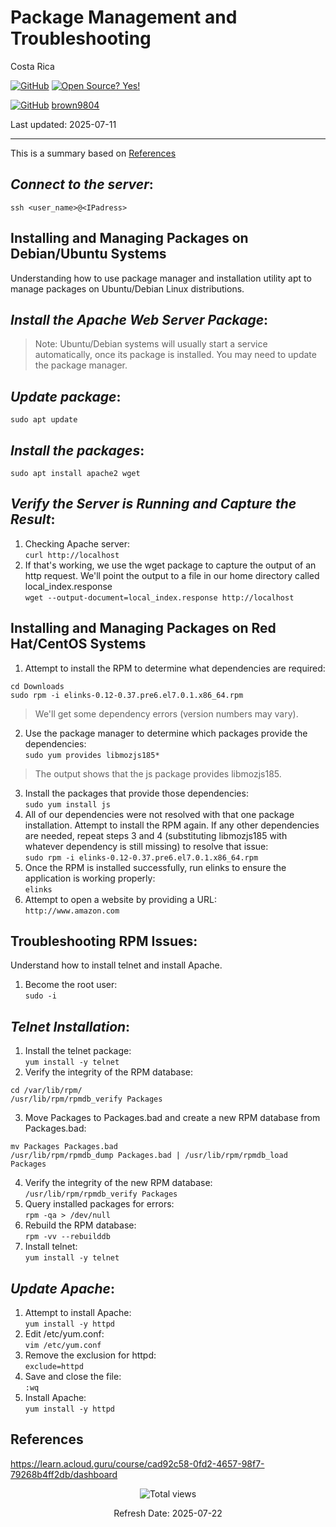 # Package Management and Troubleshooting

Costa Rica

[![GitHub](https://badgen.net/badge/icon/github?icon=github&label)](https://github.com) [![Open Source? Yes!](https://badgen.net/badge/Open%20Source%20%3F/Yes%21/blue?icon=github)](https://github.com/Naereen/badges/)

[![GitHub](https://img.shields.io/badge/--181717?logo=github&logoColor=ffffff)](https://github.com/) [brown9804](https://github.com/brown9804)


Last updated: 2025-07-11

----------------------

This is a summary based on [References](#references)

## _Connect to the server_:

`ssh <user_name>@<IPadress>`

## Installing and Managing Packages on Debian/Ubuntu Systems
Understanding how to use package manager and installation utility apt to manage packages on Ubuntu/Debian Linux distributions.

## _Install the Apache Web Server Package_:
> Note: Ubuntu/Debian systems will usually start a service automatically, once its package is installed. You may need to update the package manager.

## _Update package_:
`sudo apt update`

## _Install the packages_:
`sudo apt install apache2 wget`

## _Verify the Server is Running and Capture the Result_:
1. Checking Apache server: <br/>
`curl http://localhost`
2. If that's working, we use the wget package to capture the output of an http request. We'll point the output to a file in our home directory called local_index.response <br/>
`wget --output-document=local_index.response http://localhost`


## Installing and Managing Packages on Red Hat/CentOS Systems
1. Attempt to install the RPM to determine what dependencies are required: <br/>
```
cd Downloads
sudo rpm -i elinks-0.12-0.37.pre6.el7.0.1.x86_64.rpm
```
> We'll get some dependency errors (version numbers may vary).
2. Use the package manager to determine which packages provide the dependencies: <br/>
`sudo yum provides libmozjs185*` <br/>
> The output shows that the js package provides libmozjs185.
3. Install the packages that provide those dependencies: <br/>
`sudo yum install js`
4. All of our dependencies were not resolved with that one package installation. Attempt to install the RPM again. If any other dependencies are needed, repeat steps 3 and 4 (substituting libmozjs185 with whatever dependency is still missing) to resolve that issue: <br/>
`sudo rpm -i elinks-0.12-0.37.pre6.el7.0.1.x86_64.rpm`
5. Once the RPM is installed successfully, run elinks to ensure the application is working properly: <br/>
`elinks`
6. Attempt to open a website by providing a URL: <br/>
`http://www.amazon.com`

## Troubleshooting RPM Issues:
Understand how to install telnet and install Apache.

1. Become the root user: <br/>
`sudo -i`

## _Telnet Installation_:
1. Install the telnet package: <br/>
`yum install -y telnet`
2. Verify the integrity of the RPM database: <br/>
```
cd /var/lib/rpm/
/usr/lib/rpm/rpmdb_verify Packages
```
3. Move Packages to Packages.bad and create a new RPM database from Packages.bad: <br/>
```
mv Packages Packages.bad
/usr/lib/rpm/rpmdb_dump Packages.bad | /usr/lib/rpm/rpmdb_load Packages
```
4. Verify the integrity of the new RPM database: <br/>
`/usr/lib/rpm/rpmdb_verify Packages`
5. Query installed packages for errors: <br/>
`rpm -qa > /dev/null`
6. Rebuild the RPM database: <br/>
`rpm -vv --rebuilddb`
7. Install telnet: <br/>
`yum install -y telnet`

## _Update Apache_:
1. Attempt to install Apache: <br/>
`yum install -y httpd`
2. Edit /etc/yum.conf: <br/>
`vim /etc/yum.conf`
3. Remove the exclusion for httpd: <br/>
`exclude=httpd`
4. Save and close the file: <br/>
`:wq`
5. Install Apache: <br/>
`yum install -y httpd`

## References

https://learn.acloud.guru/course/cad92c58-0fd2-4657-98f7-79268b4ff2db/dashboard

<!-- START BADGE -->
<div align="center">
  <img src="https://img.shields.io/badge/Total%20views-1276-limegreen" alt="Total views">
  <p>Refresh Date: 2025-07-22</p>
</div>
<!-- END BADGE -->
